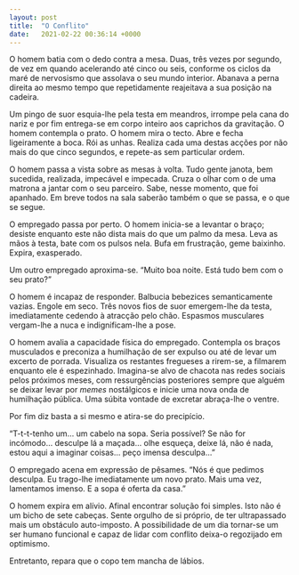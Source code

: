 ```yaml
---
layout: post
title:  "O Conflito"
date:   2021-02-22 00:36:14 +0000
---
```

O homem batia com o dedo contra a mesa. Duas, três vezes por segundo, de vez em quando acelerando até cinco ou seis, conforme os ciclos da maré de nervosismo que assolava o seu mundo interior. Abanava a perna direita ao mesmo tempo que repetidamente reajeitava a sua posição na cadeira.

Um pingo de suor esquia-lhe pela testa em meandros, irrompe pela cana do nariz e por fim entrega-se em corpo inteiro aos caprichos da gravitação. O homem contempla o prato. O homem mira o tecto. Abre e fecha ligeiramente a boca. Rói as unhas. Realiza cada uma destas acções por não mais do que cinco segundos, e repete-as sem particular ordem.

O homem passa a vista sobre as mesas à volta. Tudo gente janota, bem sucedida, realizada, impecável e impecada. Cruza o olhar com o de uma matrona a jantar com o seu parceiro. Sabe, nesse momento, que foi apanhado. Em breve todos na sala saberão também o que se passa, e o que se segue.

O empregado passa por perto. O homem inicia-se a levantar o braço; desiste enquanto este não dista mais do que um palmo da mesa. Leva as mãos à testa, bate com os pulsos nela. Bufa em frustração, geme baixinho. Expira, exasperado.

Um outro empregado aproxima-se. “Muito boa noite. Está tudo bem com o seu prato?”

O homem é incapaz de responder. Balbucia bebezices semanticamente vazias. Engole em seco. Três novos fios de suor emergem-lhe da testa, imediatamente cedendo à atracção pelo chão. Espasmos musculares vergam-lhe a nuca e indignificam-lhe a pose.

O homem avalia a capacidade física do empregado. Contempla os braços musculados e preconiza a humilhação de ser expulso ou até de levar um excerto de porrada. Visualiza os restantes fregueses a rirem-se, a filmarem enquanto ele é espezinhado. Imagina-se alvo de chacota nas redes sociais pelos próximos meses, com ressurgências posteriores sempre que alguém se deixar levar por _memes_ nostálgicos e inicie uma nova onda de humilhação pública. Uma súbita vontade de excretar abraça-lhe o ventre.

Por fim diz basta a si mesmo e atira-se do precipício. 

“T-t-t-tenho um… um cabelo na sopa. Seria possível? Se não for incómodo… desculpe lá a maçada… olhe esqueça, deixe lá, não é nada, estou aqui a imaginar coisas... peço imensa desculpa...”

O empregado acena em expressão de pêsames. “Nós é que pedimos desculpa. Eu trago-lhe imediatamente um novo prato. Mais uma vez, lamentamos imenso. E a sopa é oferta da casa.”

O homem expira em alívio. Afinal encontrar solução foi simples. Isto não é um bicho de sete cabeças. Sente orgulho de si próprio, de ter ultrapassado mais um obstáculo auto-imposto. A possibilidade de um dia tornar-se um ser humano funcional e capaz de lidar com conflito deixa-o regozijado em optimismo.

Entretanto, repara que o copo tem mancha de lábios.
